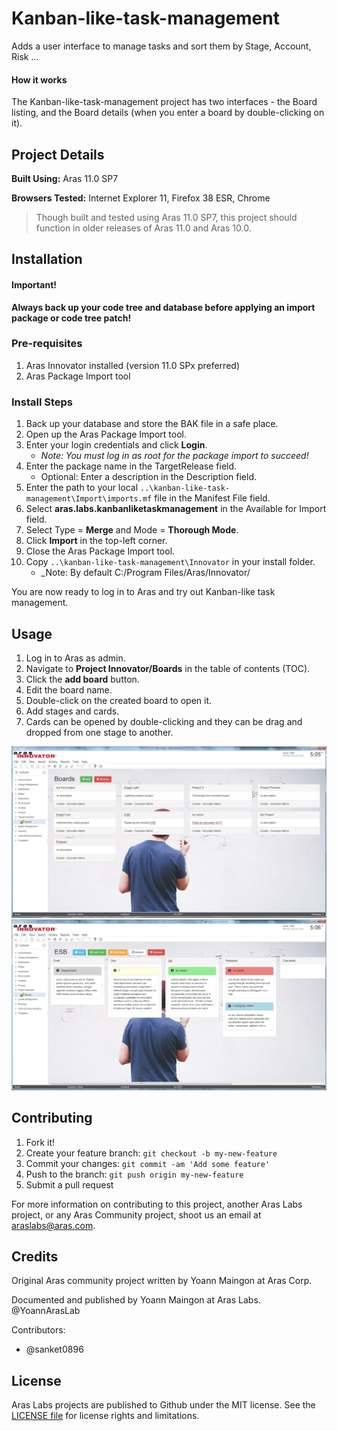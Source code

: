 # Kanban-like-task-management
Adds a user interface to manage tasks and sort them by Stage, Account, Risk ...
#### How it works
The Kanban-like-task-management project has two interfaces - the Board listing, and the Board details (when you enter a board by double-clicking on it).

## Project Details

**Built Using:** Aras 11.0 SP7

**Browsers Tested:** Internet Explorer 11, Firefox 38 ESR, Chrome

> Though built and tested using Aras 11.0 SP7, this project should function in older releases of Aras 11.0 and Aras 10.0.

## Installation

#### Important!
**Always back up your code tree and database before applying an import package or code tree patch!**

### Pre-requisites

1. Aras Innovator installed (version 11.0 SPx preferred)
2. Aras Package Import tool

### Install Steps

1. Back up your database and store the BAK file in a safe place.
2. Open up the Aras Package Import tool.
3. Enter your login credentials and click **Login**.
    * _Note: You must log in as root for the package import to succeed!_
4. Enter the package name in the TargetRelease field.
    * Optional: Enter a description in the Description field.
5. Enter the path to your local `..\kanban-like-task-management\Import\imports.mf` file in the Manifest File field.
6. Select **aras.labs.kanbanliketaskmanagement** in the Available for Import field.
7. Select Type = **Merge** and Mode = **Thorough Mode**.
8. Click **Import** in the top-left corner.
9. Close the Aras Package Import tool.
10. Copy `..\kanban-like-task-management\Innovator` in your install folder.
    * _Note: By default C:/Program Files/Aras/Innovator/

You are now ready to log in to Aras and try out Kanban-like task management.

## Usage

1. Log in to Aras as admin.
2. Navigate to **Project Innovator/Boards** in the table of contents (TOC).
3. Click the **add board** button.
4. Edit the board name.
5. Double-click on the created board to open it.
6. Add stages and cards.
7. Cards can be opened by double-clicking and they can be drag and dropped from one stage to another.

![Board listing view](./screenshots/boardsView.jpg)
![Cards View within a board](./screenshots/cardsSample2.jpg)

## Contributing

1. Fork it!
2. Create your feature branch: `git checkout -b my-new-feature`
3. Commit your changes: `git commit -am 'Add some feature'`
4. Push to the branch: `git push origin my-new-feature`
5. Submit a pull request

For more information on contributing to this project, another Aras Labs project, or any Aras Community project, shoot us an email at araslabs@aras.com.

## Credits

Original Aras community project written by Yoann Maingon at Aras Corp.

Documented and published by Yoann Maingon at Aras Labs. @YoannArasLab

Contributors:

* @sanket0896 

## License

Aras Labs projects are published to Github under the MIT license. See the [LICENSE file](./LICENSE.md) for license rights and limitations.
